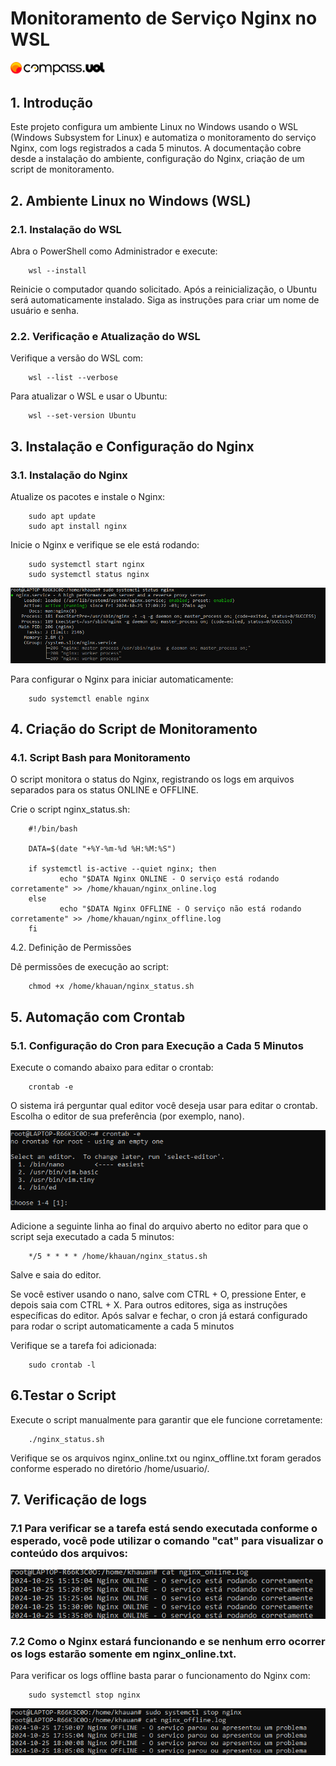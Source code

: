 # Monitoramento de Serviço Nginx no WSL

<img width="30%" src="https://github.com/KhauanGB/monitoramento-nginx/blob/main/CompassLogo.svg"/>

## 1. Introdução
Este projeto configura um ambiente Linux no Windows usando o WSL (Windows Subsystem for Linux) e automatiza o monitoramento do serviço Nginx, com logs registrados a cada 5 minutos. A documentação cobre desde a instalação do ambiente, configuração do Nginx, criação de um script de monitoramento.

## 2. Ambiente Linux no Windows (WSL)
  ### 2.1. Instalação do WSL
   Abra o PowerShell como Administrador e execute:

		wsl --install

   Reinicie o computador quando solicitado.
   Após a reinicialização, o Ubuntu será automaticamente instalado. Siga as instruções para criar um nome de usuário e senha.

  ### 2.2. Verificação e Atualização do WSL
   Verifique a versão do WSL com:

		wsl --list --verbose

   Para atualizar o WSL e usar o Ubuntu:

		wsl --set-version Ubuntu

## 3. Instalação e Configuração do Nginx
  ### 3.1. Instalação do Nginx

   Atualize os pacotes e instale o Nginx:

		sudo apt update
		sudo apt install nginx

   Inicie o Nginx e verifique se ele está rodando:

		sudo systemctl start nginx
		sudo systemctl status nginx

  <img src="https://github.com/KhauanGB/monitoramento-nginx/blob/main/Nginx.png"/>

   Para configurar o Nginx para iniciar automaticamente:

		sudo systemctl enable nginx

## 4. Criação do Script de Monitoramento
  ### 4.1. Script Bash para Monitoramento

   O script monitora o status do Nginx, registrando os logs em arquivos separados para os status ONLINE e OFFLINE.

   Crie o script nginx_status.sh:

		#!/bin/bash

		DATA=$(date "+%Y-%m-%d %H:%M:%S")

		if systemctl is-active --quiet nginx; then
    		   echo "$DATA Nginx ONLINE - O serviço está rodando corretamente" >> /home/khauan/nginx_online.log
		else
    		   echo "$DATA Nginx OFFLINE - O serviço não está rodando corretamente" >> /home/khauan/nginx_offline.log
		fi

  4.2. Definição de Permissões

   Dê permissões de execução ao script:

		chmod +x /home/khauan/nginx_status.sh

## 5. Automação com Crontab
  ### 5.1. Configuração do Cron para Execução a Cada 5 Minutos

   Execute o comando abaixo para editar o crontab:

		crontab -e

   O sistema irá perguntar qual editor você deseja usar para editar o crontab. Escolha o editor de sua preferência (por exemplo, nano).

   <img  src="https://github.com/KhauanGB/monitoramento-nginx/blob/main/Crontab.png"/>

   Adicione a seguinte linha ao final do arquivo aberto no editor para que o script seja executado a cada 5 minutos:

		*/5 * * * * /home/khauan/nginx_status.sh

   Salve e saia do editor.

   Se você estiver usando o nano, salve com CTRL + O, pressione Enter, e depois saia com CTRL + X.
   Para outros editores, siga as instruções específicas do editor.
   Após salvar e fechar, o cron já estará configurado para rodar o script automaticamente a cada 5 minutos

   Verifique se a tarefa foi adicionada:

		sudo crontab -l

## 6.Testar o Script
   Execute o script manualmente para garantir que ele funcione corretamente:

		./nginx_status.sh

   Verifique se os arquivos nginx_online.txt ou nginx_offline.txt foram gerados conforme esperado no diretório /home/usuario/.

## 7. Verificação de logs 
   ### 7.1 Para verificar se a tarefa está sendo executada conforme o esperado, você pode utilizar o comando "cat" para visualizar o conteúdo dos arquivos:
   
<img src="https://github.com/KhauanGB/monitoramento-nginx/blob/main/Online.png"/>

   ### 7.2 Como o Nginx estará funcionando e se nenhum erro ocorrer os logs estarão somente em nginx_online.txt.
   Para verificar os logs offline basta parar o funcionamento do Nginx com:
   
		sudo systemctl stop nginx
  
<img src="https://github.com/KhauanGB/monitoramento-nginx/blob/main/Offline.png"/>
   
